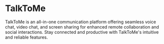 # TalkToMe
TalkToMe is an all-in-one communication platform offering seamless voice chat, video chat, and screen sharing for enhanced remote collaboration and social interactions. Stay connected and productive with TalkToMe's intuitive and reliable features.

